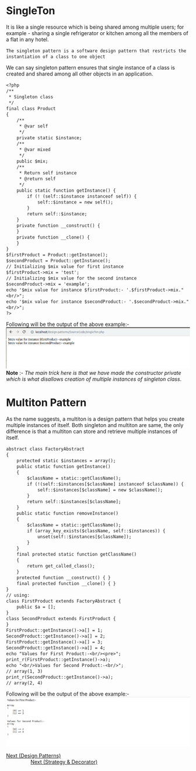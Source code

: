 # SingleTon
It is like a single resource which is being shared among multiple users; for example - sharing a single refrigerator or kitchen among all the members of a flat in any hotel.
```
The singleton pattern is a software design pattern that restricts the instantiation of a class to one object
```
We can say singleton pattern ensures that single instance of a class is created and shared among all other objects in an application.
```
<?php
/**
 * Singleton class
 */
final class Product
{
    /** 
     * @var self 
     */
    private static $instance;
    /**
     * @var mixed
     */
    public $mix;
    /**
     * Return self instance
     * @return self
     */
    public static function getInstance() {
        if (! (self::$instance instanceof self)) {
            self::$instance = new self();
        }
        return self::$instance;
    }
    private function __construct() {
    }
    private function __clone() {
    }
}
$firstProduct = Product::getInstance();
$secondProduct = Product::getInstance();
// Initializing $mix value for first instance
$firstProduct->mix = 'test';
// Initializing $mix value for the second instance
$secondProduct->mix = 'example';
echo '$mix value for instance $firstProduct:- '.$firstProduct->mix."<br/>";
echo '$mix value for instance $secondProduct:- '.$secondProduct->mix."<br/>";
?>
```
Following will be the output of the above example:-
<br/>
<img src="../images/singleTon.png" height="80%">
<br/>
**Note** :- *The main trick here is that we have made the constructor private which is what disallows creation of multiple instances of singleton class*.
# Multiton Pattern 
As the name suggests, a multiton is a design pattern that helps you create multiple instances of itself. Both singleton and multiton are same, the only difference is that a multiton can store and retrieve multiple instances of itself.
```
abstract class FactoryAbstract 
{
    protected static $instances = array();
    public static function getInstance() 
    {
        $className = static::getClassName();
        if (!(self::$instances[$className] instanceof $className)) {
            self::$instances[$className] = new $className();
        }
        return self::$instances[$className];
    }
    public static function removeInstance()
    {
        $className = static::getClassName();
        if (array_key_exists($className, self::$instances)) {
            unset(self::$instances[$className]);
        }
    }
    final protected static function getClassName()
    {
        return get_called_class();
    }
    protected function __construct() { }
    final protected function __clone() { }
}
// using:
class FirstProduct extends FactoryAbstract {
    public $a = [];
}
class SecondProduct extends FirstProduct {
}
FirstProduct::getInstance()->a[] = 1;
SecondProduct::getInstance()->a[] = 2;
FirstProduct::getInstance()->a[] = 3;
SecondProduct::getInstance()->a[] = 4;
echo "Values for First Product:-<br/><pre>";
print_r(FirstProduct::getInstance()->a);
echo "<br/>Values for Second Product:-<br/>";
// array(1, 3)
print_r(SecondProduct::getInstance()->a);
// array(2, 4)
```
Following will be the output of the above example:-
<br/>
<img src="../images/multiTon.png" height="80%">
<br/>
<div>	
  <span><a href ="https://github.com/satish-dev/design-patterns/blob/master/documentation/Introduction.md" >Next (Design Patterns)</a></span>
	&nbsp;&nbsp;&nbsp;&nbsp;&nbsp;&nbsp;&nbsp;&nbsp;&nbsp;&nbsp;&nbsp;&nbsp;&nbsp;
	&nbsp;&nbsp;&nbsp;&nbsp;&nbsp;&nbsp;&nbsp;&nbsp;&nbsp;&nbsp;&nbsp;&nbsp;&nbsp;
	&nbsp;&nbsp;&nbsp;&nbsp;&nbsp;&nbsp;&nbsp;&nbsp;&nbsp;&nbsp;&nbsp;&nbsp;&nbsp;
	&nbsp;&nbsp;&nbsp;&nbsp;&nbsp;&nbsp;&nbsp;&nbsp;&nbsp;&nbsp;&nbsp;&nbsp;&nbsp;
    &nbsp;&nbsp;&nbsp;&nbsp;&nbsp;&nbsp;&nbsp;&nbsp;&nbsp;&nbsp;&nbsp;&nbsp;&nbsp;
	&nbsp;&nbsp;&nbsp;&nbsp;&nbsp;&nbsp;&nbsp;&nbsp;&nbsp;&nbsp;&nbsp;&nbsp;&nbsp;
	&nbsp;&nbsp;&nbsp;&nbsp;&nbsp;&nbsp;&nbsp;&nbsp;&nbsp;&nbsp;&nbsp;&nbsp;&nbsp;
	&nbsp;&nbsp;
	<span><a href ="https://github.com/satish-dev/design-patterns/blob/master/documentation/StrategyDecorator.md" >Next (Strategy & Decorator) 
</div>